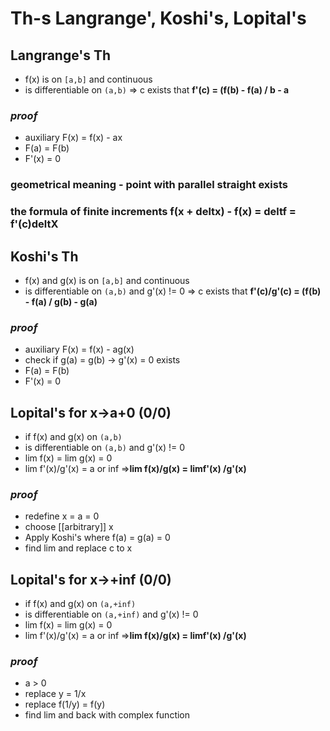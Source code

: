 # Th-s Langrange', Koshi's, Lopital's

## Langrange's Th
- f(x) is on `[a,b]` and continuous
- is differentiable on `(a,b)`
=> c exists that **f'(c) = (f(b) - f(a) / b - a** 
### *proof*
- auxiliary F(x) = f(x) - ax 
- F(a) = F(b)
- F'(x) = 0
### geometrical meaning   - point with parallel straight exists 
### the formula of finite increments f(x + deltx) - f(x) = deltf = f'(c)deltX


## Koshi's Th
- f(x) and g(x) is on `[a,b]` and continuous
- is differentiable on `(a,b)` and g'(x) != 0
=> c exists that **f'(c)/g'(c) = (f(b) - f(a) / g(b) - g(a)**
### *proof*
- auxiliary F(x) = f(x) - ag(x) 
- check if g(a) = g(b) -> g'(x) = 0 exists 
- F(a) = F(b)
- F'(x) = 0

## Lopital's for x->a+0 (0/0)
- if f(x) and g(x) on `(a,b)` 
- is differentiable on `(a,b)` and g'(x) != 0
- lim f(x) = lim g(x) = 0
- lim f'(x)/g'(x) = a or inf 
=>**lim f(x)/g(x) = limf'(x) /g'(x)**
### *proof*
- redefine x = a = 0
- choose [[arbitrary]] x
- Apply Koshi's where f(a) = g(a)  = 0
- find lim and replace c to x

## Lopital's for x->+inf (0/0)
- if f(x) and g(x) on `(a,+inf)` 
- is differentiable on `(a,+inf)` and g'(x) != 0
- lim f(x) = lim g(x) = 0
- lim f'(x)/g'(x) = a or inf 
=>**lim f(x)/g(x) = limf'(x) /g'(x)**
### *proof*
- a > 0
- replace y = 1/x
- replace f(1/y) = f(y)
- find lim and back with complex function